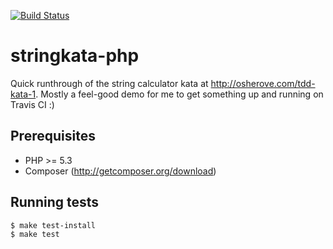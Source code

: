 [![Build Status](https://secure.travis-ci.org/bikegriffith/stringkata-php.png?branch=master)](http://travis-ci.org/bikegriffith/stringkata-php)

# stringkata-php

Quick runthrough of the string calculator kata at
http://osherove.com/tdd-kata-1.  Mostly a feel-good demo for me to get
something up and running on Travis CI :)

## Prerequisites

* PHP >= 5.3
* Composer (http://getcomposer.org/download)

## Running tests

    $ make test-install
    $ make test

